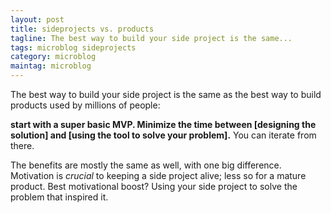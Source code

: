 ```yaml
---
layout: post
title: sideprojects vs. products
tagline: The best way to build your side project is the same...
tags: microblog sideprojects
category: microblog
maintag: microblog
---
```

The best way to build your side project is the same as the best way to build products used by millions of people:

**start with a super basic MVP. Minimize the time between [designing the solution] and [using the tool to solve your problem].** You can iterate from there.

The benefits are mostly the same as well, with one big difference. Motivation is _crucial_ to keeping a side project alive; less so for a mature product. Best motivational boost? Using your side project to solve the problem that inspired it.
